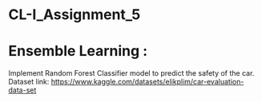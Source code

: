 # CL-I_Assignment_5
# Ensemble Learning : 
Implement Random Forest Classifier model to predict the safety of the car. 
Dataset link: https://www.kaggle.com/datasets/elikplim/car-evaluation-data-set 
